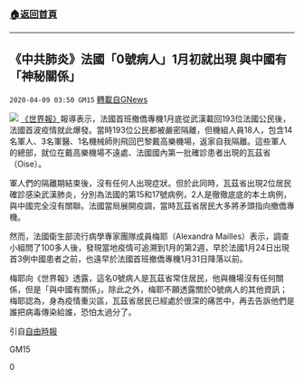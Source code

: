 ###  [:house:返回首頁](https://github.com/ourhimalayas/txt)
---

## 《中共肺炎》法國「0號病人」1月初就出現 與中國有「神秘關係」
`2020-04-09 03:50 GM15` [轉載自GNews](https://gnews.org/zh-hant/166881/)

![](https://s3.amazonaws.com/gnews-media-offload/wp-content/uploads/2020/04/09034621/phpZ7LBot.jpg)
[《世界報》](https://www.lemonde.fr/societe/article/2020/04/08/coronavirus-la-france-sur-la-piste-de-son-patient-zero_6036012_3224.html)報導表示，法國首班撤僑專機1月底從武漢載回193位法國公民後，法國首波疫情就此爆發。當時193位公民都被嚴密隔離，但機組人員18人，包含14名軍人、3名軍醫、1名機械師則飛回巴黎戴高樂機場，返家自我隔離。這些軍人的總部，就位在戴高樂機場不遠處、法國國內第一批確診患者出現的瓦茲省（Oise）。

軍人們的隔離期結束後，沒有任何人出現症狀。但於此同時，瓦茲省出現2位居民確診感染武漢肺炎，分別為法國的第15和17號病例，2人是徹徹底底的本土病例，與中國完全沒有關聯。法國當局展開疫調，當時瓦茲省居民大多將矛頭指向撤僑專機。

然而，法國衛生部流行病學專家團隊成員梅耶（Alexandra Mailles）表示，調查小組問了100多人後，發現當地疫情可追溯到1月的第2週，早於法國1月24日出現首3例中國患者之前，也遠早於法國首班撤僑專機1月31日降落以前。

梅耶向《世界報》透露，這名0號病人是瓦茲省常住居民，他與機場沒有任何關係，但是「與中國有關係」。除此之外，梅耶不願透露關於0號病人的其他資訊；梅耶認為，身為疫情重災區，瓦茲省居民已經處於很深的痛苦中，再去告訴他們是誰把病毒傳染給誰，恐怕太過分了。

引自[自由時報](https://news.ltn.com.tw/news/world/breakingnews/3128077)

GM15

0
